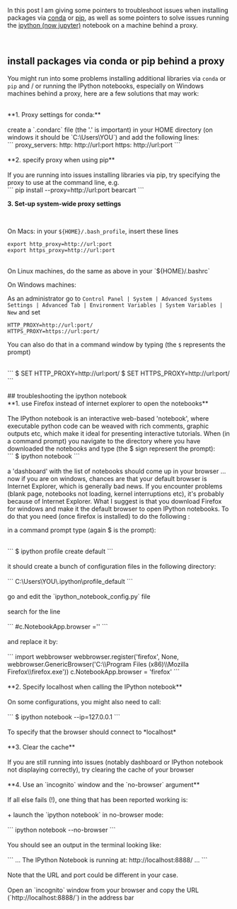 <!--
.. title: troubleshooting
.. slug: troubleshooting
.. date: 2015-09-19 16:47:51 UTC+12:00
.. tags: ipython,notebook,troubleshooting
.. category:
.. link:
.. description:
.. type: text
-->

In this post I am giving some pointers to troubleshoot issues when installing packages via [conda](http://conda.pydata.org/docs/intro.html) or [pip](https://pip.pypa.io/en/stable/), as well
as some pointers to solve issues running the [ipython (now jupyter)](https://jupyter.org) notebook on a machine behind a proxy.

<br>
<!-- TEASER_END -->

## install packages via conda or pip behind a proxy

You might run into some problems installing additional libraries via `conda` or `pip` and / or running the IPython notebooks, especially on Windows machines behind a proxy, here are a few solutions that may work:

<br>
**1. Proxy settings for conda:**
<br>

<br>
create a `.condarc` file (the '.' is important) in your HOME directory (on windows it should be `C:\Users\YOU`) and add the following lines:

<br>
```
proxy_servers:
    http: http://url:port
    https: http://url:port
```  
<br>

<br>
**2. specify proxy when using pip**
<br>

<br>
If you are running into issues installing libraries via pip, try specifying the proxy to use at the command line, e.g.

<br>
```
pip install --proxy=http://url:port bearcart
```
<br>

**3. Set-up system-wide proxy settings**
<br>

<br>

On Macs: in your `${HOME}/.bash_profile`, insert these lines

```
export http_proxy=http://url:port
export https_proxy=http://url:port
```

<br>
On Linux machines, do the same as above in your `${HOME}/.bashrc`

<br>

On Windows machines:

As an administrator go to `Control Panel | System | Advanced Systems Settings | Advanced Tab | Environment Variables | System Variables | New` and set

```
HTTP_PROXY=http://url:port/
HTTPS_PROXY=https://url:port/
```

You can also do that in a command window by typing (the `$` represents the prompt)

<br>
```
$ SET HTTP_PROXY=http://url:port/
$ SET HTTPS_PROXY=http://url:port/
```
<br>

<br>
## troubleshooting the ipython notebook   

<br>
**1. use Firefox instead of internet explorer to open the notebooks**
<br>

<br>
The IPython notebook is an interactive web-based 'notebook', where executable python code can be weaved with rich comments, graphic outputs etc, which make it ideal for presenting interactive tutorials. When (in a command prompt) you navigate to the directory where you have downloaded the notebooks and type (the $ sign represent the prompt):

<br>
```
$ ipython notebook
```
<br>

<br>
a 'dashboard' with the list of notebooks should come up in your browser ... now if you are on windows, chances are that your default browser is Internet Explorer, which is generally bad news. If you encounter problems (blank page, notebooks not loading, kernel interruptions etc), it's probably because of Internet Explorer. What I suggest is that you download Firefox for windows and make it the default browser to open IPython notebooks. To do that you need (once firefox is installed) to do the following :

in a command prompt type (again $ is the prompt):

<br>
```
$ ipython profile create default
```
<br>

<br>
it should create a bunch of configuration files in the following directory:
<br>

<br>
```
C:\Users\YOU\.ipython\profile_default
```
<br>

<br>
go and edit the `ipython_notebook_config.py` file
<br>

<br>
search for the line
<br>

<br>
```
#c.NotebookApp.browser =''
```
<br>

<br>
  and replace it by:
<br>

<br>
```
import webbrowser
webbrowser.register('firefox', None, webbrowser.GenericBrowser('C:\\Program Files (x86)\\Mozilla Firefox\\firefox.exe'))
c.NotebookApp.browser = 'firefox'
```
<br>

<br>
**2. Specify localhost when calling the IPython notebook**
<br>

<br>
On some configurations, you might also need to call:
<br>

<br>
```
$ ipython notebook --ip=127.0.0.1
```
<br>

<br>
To specify that the browser should connect to *localhost*
<br>

<br>
**3. Clear the cache**
<br>

<br>
If you are still running into issues (notably dashboard or IPython notebook not displaying correctly), try clearing the cache of your browser
<br>

<br>
**4. Use an `incognito` window and the `no-browser` argument**
<br>

<br>
If all else fails (!), one thing that has been reported working is:
<br>

<br>
+ launch the `ipython notebook` in no-browser mode:
<br>

<br>
```
ipython notebook --no-browser
```
<br>

<br>
You should see an output in the terminal looking like:
<br>

<br>
```
...
The IPython Notebook is running at: http://localhost:8888/
...
```
<br>

<br>
Note that the URL and port could be different in your case.
<br>

<br>
Open an `incognito` window from your browser and copy the URL (`http://localhost:8888/`) in the address bar
<br>
